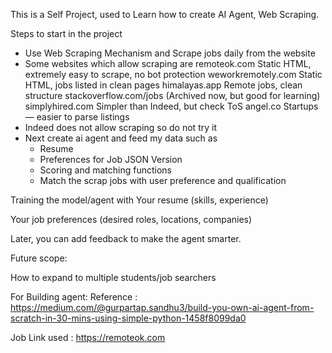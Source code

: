 This is a Self Project, used to Learn how to create AI Agent, Web Scraping.

Steps to start in the project
- Use Web Scraping Mechanism and Scrape jobs daily from the website
- Some websites which allow scraping are 
        remoteok.com	Static HTML, extremely easy to scrape, no bot protection
        weworkremotely.com	Static HTML, jobs listed in clean pages
        himalayas.app	Remote jobs, clean structure
        stackoverflow.com/jobs	(Archived now, but good for learning)
        simplyhired.com	Simpler than Indeed, but check ToS
        angel.co	Startups — easier to parse listings
- Indeed does not allow scraping so do not try it
- Next create ai agent and feed my data such as
    - Resume
    - Preferences for Job JSON Version
    - Scoring and matching functions
    - Match the scrap jobs with user preference and qualification

Training the model/agent with
Your resume (skills, experience)

Your job preferences (desired roles, locations, companies)

Later, you can add feedback to make the agent smarter.

Future scope:

How to expand to multiple students/job searchers

For Building agent:
Reference : https://medium.com/@gurpartap.sandhu3/build-you-own-ai-agent-from-scratch-in-30-mins-using-simple-python-1458f8099da0

Job Link used : https://remoteok.com
